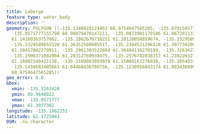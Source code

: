 ```yaml
---
title: Laberge
feature_type: water_body
description: ''
geometry: POLYGON ((-135.1340820124463 60.9754647565285, -135.0791503718287 60.96480218535468,
  -135.0571777155798 60.98079470147211, -135.0873901179186 61.06728113376914, -135.1066161921375
  61.14160363757062, -135.1862670710251 61.20120058859674, -135.2329589655528 61.29632166178905,
  -135.2329589655528 61.36352508905517, -135.2384521296128 61.39773020984081, -135.2714111139816
  61.38457882279911, -135.2961303522604 61.36484136270189, -135.3263427545993 61.32928253074058,
  -135.2906371882004 61.28312760938475, -135.2576782038317 61.2382263219361, -135.2192260554028
  61.18002346421138, -135.2109863093039 61.15088167276036, -135.2054931452439 61.09782758721259,
  -135.1450683405663 61.04468436780756, -135.1230956843174 61.00343699924413, -135.1340820124463
  60.9754647565285))
geo_error: 0.0
bbox:
  xmin: -135.3263428
  ymin: 60.9648022
  xmax: -135.0571777
  ymax: 61.3977302
longitude: -135.1862253
latitude: 61.1725063
OSM: .na.character
---
```

